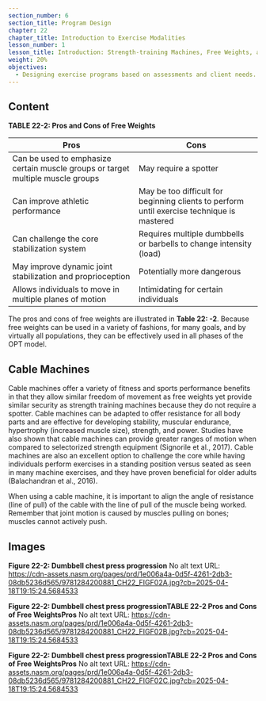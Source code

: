 ```yaml
---
section_number: 6
section_title: Program Design
chapter: 22
chapter_title: Introduction to Exercise Modalities
lesson_number: 1
lesson_title: Introduction: Strength-training Machines, Free Weights, and Cable Machines
weight: 20%
objectives:
  - Designing exercise programs based on assessments and client needs.
---
```


## Content
**TABLE 22-2: Pros and Cons of Free Weights**

| Pros | Cons |
|---|---|
| Can be used to emphasize certain muscle groups or target multiple muscle groups | May require a spotter |
| Can improve athletic performance | May be too difficult for beginning clients to perform until exercise technique is mastered |
| Can challenge the core stabilization system | Requires multiple dumbbells or barbells to change intensity (load) |
| May improve dynamic joint stabilization and proprioception | Potentially more dangerous |
| Allows individuals to move in multiple planes of motion | Intimidating for certain individuals |

The pros and cons of free weights are illustrated in **Table 22: -2**. Because free weights can be used in a variety of fashions, for many goals, and by virtually all populations, they can be effectively used in all phases of the OPT model.

## Cable Machines

Cable machines offer a variety of fitness and sports performance benefits in that they allow similar freedom of movement as free weights yet provide similar security as strength training machines because they do not require a spotter. Cable machines can be adapted to offer resistance for all body parts and are effective for developing stability, muscular endurance, hypertrophy (increased muscle size), strength, and power. Studies have also shown that cable machines can provide greater ranges of motion when compared to selectorized strength equipment (Signorile et al., 2017). Cable machines are also an excellent option to challenge the core while having individuals perform exercises in a standing position versus seated as seen in many machine exercises, and they have proven beneficial for older adults (Balachandran et al., 2016).

When using a cable machine, it is important to align the angle of resistance (line of pull) of the cable with the line of pull of the muscle being worked. Remember that joint motion is caused by muscles pulling on bones; muscles cannot actively push.

## Images

**Figure 22-2: Dumbbell chest press progression**
No alt text
URL: https://cdn-assets.nasm.org/pages/prd/1e006a4a-0d5f-4261-2db3-08db5236d565/9781284200881_CH22_FIGF02A.jpg?cb=2025-04-18T19:15:24.5684533

**Figure 22-2: Dumbbell chest press progressionTABLE 22-2 Pros and Cons of Free WeightsPros**
No alt text
URL: https://cdn-assets.nasm.org/pages/prd/1e006a4a-0d5f-4261-2db3-08db5236d565/9781284200881_CH22_FIGF02B.jpg?cb=2025-04-18T19:15:24.5684533

**Figure 22-2: Dumbbell chest press progressionTABLE 22-2 Pros and Cons of Free WeightsPros**
No alt text
URL: https://cdn-assets.nasm.org/pages/prd/1e006a4a-0d5f-4261-2db3-08db5236d565/9781284200881_CH22_FIGF02C.jpg?cb=2025-04-18T19:15:24.5684533